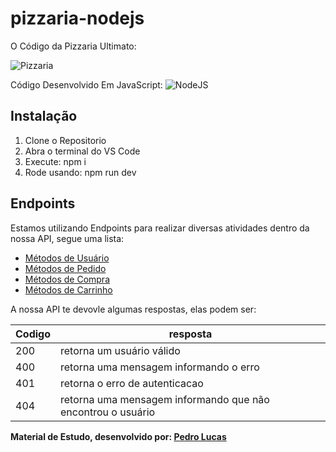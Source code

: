 # pizzaria-nodejs

O Código da Pizzaria Ultimato:

![Pizzaria](https://media.istockphoto.com/id/1145383503/pt/vetorial/logo-of-a-sketched-pizza-vector-illustration-on-black-background.jpg?s=170667a&w=0&k=20&c=ZuD2dva7Ry2sglqnxr3JtIUeXANr2f_wuJVSk8MqV74= "NodeJS")

Código Desenvolvido Em JavaScript:
![NodeJS](https://www.opus-software.com.br/wp-content/uploads/2018/09/nodejs.jpg "NodeJS")

## Instalação

1. Clone o Repositorio
2. Abra o terminal do VS Code
3. Execute: npm i
4. Rode usando: npm run dev

## Endpoints

Estamos utilizando Endpoints para realizar diversas atividades dentro da nossa API, segue uma lista:

* [Métodos de Usuário](/src/controller/usuario.controller.js)
* [Métodos de Pedido](/src/controller/pedido.controller.js)
* [Métodos de Compra](/src/controller/compra.controller.js)
* [Métodos de Carrinho](/src/controller/carrinho.controller.js)

A nossa API te devovle algumas respostas, elas podem ser:

| Codigo | resposta                                                      |
| :------- | --------------------------------------------------------------- |
| 200    | retorna um usuário válido                                   |
| 400    | retorna uma mensagem informando o erro                        |
| 401    | retorna o erro de autenticacao                                |
| 404    | retorna uma mensagem informando que não encontrou o usuário |

**Material de Estudo, desenvolvido por: [Pedro Lucas](https://github.com/PedroLSF)**
